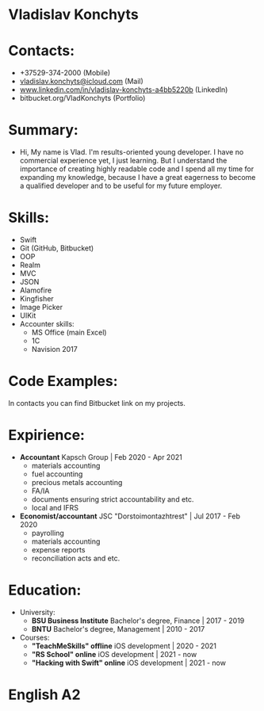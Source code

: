 # Vladislav Konchyts

# Contacts:
  
  - +37529-374-2000 (Mobile)
  - vladislav.konchyts@icloud.com (Mail)
  - www.linkedin.com/in/vladislav-konchyts-a4bb5220b (LinkedIn)
  - bitbucket.org/VladKonchyts (Portfolio)

# Summary:
  
  - Hi, My name is Vlad. I'm results-oriented young developer. I have no commercial experience yet, I just learning. But I understand the importance of creating highly readable code and I spend all my time for expanding my knowledge, because I have a great eagerness to become a qualified developer and to be useful for my future employer. 

# Skills:
  
  - Swift
  - Git (GitHub, Bitbucket)
  - OOP
  - Realm
  - MVC
  - JSON
  - Alamofire
  - Kingfisher
  - Image Picker
  - UIKit
  - Accounter skills:
    - MS Office (main Excel)
    - 1C
    - Navision 2017

# Code Examples:

In contacts you can find Bitbucket link on my projects.

# Expirience:
   - **Accountant** Kapsch Group | Feb 2020 - Apr 2021
     - materials accounting
     - fuel accounting
     - precious metals accounting
     - FA/IA
     - documents ensuring strict accountability and etc.
     - local and IFRS
   - **Economist/accountant** JSC "Dorstoimontazhtrest" | Jul 2017 - Feb 2020
     - payrolling
     - materials accounting
     - expense reports
     - reconciliation acts and etc.

# Education:
   - University:
     - **BSU Business Institute** Bachelor's degree, Finance | 2017 - 2019
     - **BNTU** Bachelor's degree, Management | 2010 - 2017
   - Courses:
     - **"TeachMeSkills" offline** iOS development | 2020 - 2021
     - **"RS School" online** iOS development | 2021 - now
     - **"Hacking with Swift" online** iOS development | 2021 - now

# English A2
